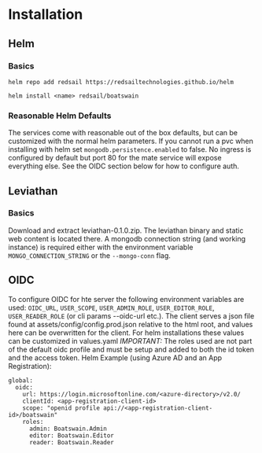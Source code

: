 # Installation

## Helm
### Basics
`helm repo add redsail https://redsailtechnologies.github.io/helm`

`helm install <name> redsail/boatswain`

### Reasonable Helm Defaults
The services come with reasonable out of the box defaults, but can be customized with the normal helm parameters. If you cannot run a pvc when installing with helm set `mongodb.persistence.enabled` to false. No ingress is configured by default but port 80 for the mate service will expose everything else. See the OIDC section below for how to configure auth.

## Leviathan
### Basics
Download and extract leviathan-0.1.0.zip. The leviathan binary and static web content is located there.
A mongodb connection string (and working instance) is required either with
the environment variable `MONGO_CONNECTION_STRING` or the `--mongo-conn` flag.

## OIDC
To configure OIDC for hte server the following environment variables are used: `OIDC_URL`, `USER_SCOPE`, `USER_ADMIN_ROLE`, `USER_EDITOR_ROLE`, `USER_READER_ROLE` (or cli params --oidc-url etc.).
The client serves a json file found at assets/config/config.prod.json relative to the html root, and values here can be overwritten for the client.
For helm installations these values can be customized in values.yaml
*IMPORTANT:* The roles used are not part of the default oidc profile and must be setup and added to both the id token and the access token.
Helm Example (using Azure AD and an App Registration):
```
global:
  oidc:
    url: https://login.microsoftonline.com/<azure-directory>/v2.0/
    clientId: <app-registration-client-id>
    scope: "openid profile api://<app-registration-client-id>/boatswain"
    roles:
      admin: Boatswain.Admin
      editor: Boatswain.Editor
      reader: Boatswain.Reader
```
